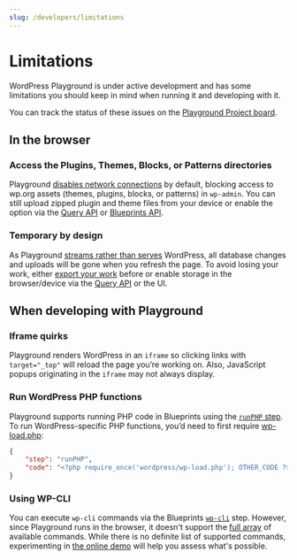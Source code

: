 ```yaml
---
slug: /developers/limitations
---
```


# Limitations

WordPress Playground is under active development and has some limitations you should keep in mind when running it and developing with it.

You can track the status of these issues on the [Playground Project board](https://github.com/orgs/WordPress/projects/180).

## In the browser

### Access the Plugins, Themes, Blocks, or Patterns directories

Playground [disables network connections](../../blueprints/03-data-format.md#features) by default, blocking access to wp.org assets (themes, plugins, blocks, or patterns) in `wp-admin`. You can still upload zipped plugin and theme files from your device or enable the option via the [Query API](/developers/apis/query-api#available-options) or [Blueprints API](../../blueprints/09-troubleshoot-and-debug-blueprints.md#review-common-gotchas).

### Temporary by design

As Playground [streams rather than serves](../../main/about/index.md#streamed-not-served) WordPress, all database changes and uploads will be gone when you refresh the page. To avoid losing your work, either [export your work](../../main/quick-start-guide.md#save-your-site) before or enable storage in the browser/device via the [Query API](/developers/apis/query-api#available-options) or the UI.

## When developing with Playground

### Iframe quirks

Playground renders WordPress in an `iframe` so clicking links with `target="_top"` will reload the page you’re working on.
Also, JavaScript popups originating in the `iframe` may not always display.

### Run WordPress PHP functions

Playground supports running PHP code in Blueprints using the [`runPHP` step](../../blueprints/05-steps.md#RunPHPStep). To run WordPress-specific PHP functions, you’d need to first require [wp-load.php](https://github.com/WordPress/WordPress/blob/master/wp-load.php):

```json
{
	"step": "runPHP",
	"code": "<?php require_once('wordpress/wp-load.php'); OTHER_CODE ?>"
}
```

### Using WP-CLI

You can execute `wp-cli` commands via the Blueprints [`wp-cli`](../../blueprints/05-steps.md#WPCLIStep) step. However, since Playground runs in the browser, it doesn't support the [full array](https://developer.wordpress.org/cli/commands/) of available commands. While there is no definite list of supported commands, experimenting in [the online demo](https://playground.wordpress.net/demos/wp-cli.html) will help you assess what's possible.
